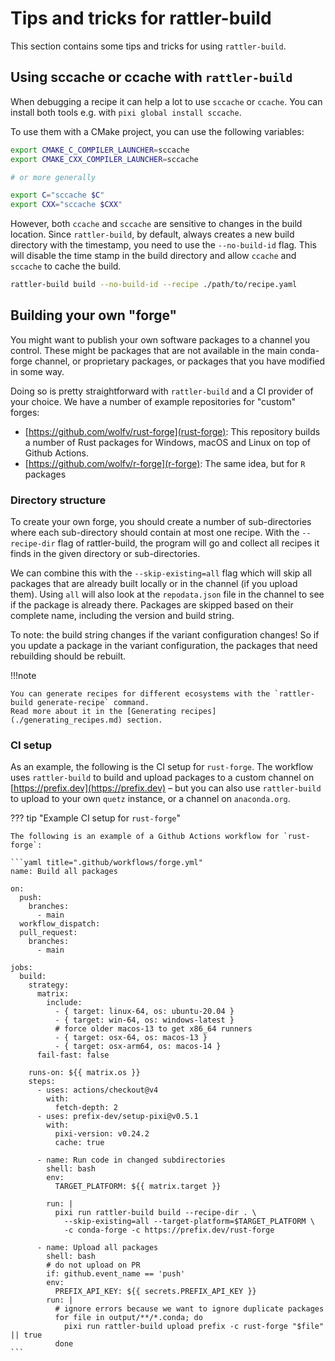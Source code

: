 # Tips and tricks for rattler-build

This section contains some tips and tricks for using `rattler-build`.

## Using sccache or ccache with `rattler-build`

When debugging a recipe it can help a lot to use `sccache` or `ccache`. You can
install both tools e.g. with `pixi global install sccache`.

To use them with a CMake project, you can use the following variables:

```sh
export CMAKE_C_COMPILER_LAUNCHER=sccache
export CMAKE_CXX_COMPILER_LAUNCHER=sccache

# or more generally

export C="sccache $C"
export CXX="sccache $CXX"
```

However, both `ccache` and `sccache` are sensitive to changes in the build
location. Since `rattler-build`, by default, always creates a new build
directory with the timestamp, you need to use the `--no-build-id` flag. This
will disable the time stamp in the build directory and allow `ccache` and
`sccache` to cache the build.

```sh
rattler-build build --no-build-id --recipe ./path/to/recipe.yaml
```

## Building your own "forge"

You might want to publish your own software packages to a channel you control.
These might be packages that are not available in the main conda-forge channel,
or proprietary packages, or packages that you have modified in some way.

Doing so is pretty straightforward with `rattler-build` and a CI provider of
your choice. We have a number of example repositories for "custom" forges:

- [https://github.com/wolfv/rust-forge](rust-forge): This repository builds a
  number of Rust packages for Windows, macOS and Linux on top of Github Actions.
- [https://github.com/wolfv/r-forge](r-forge): The same idea, but for `R`
  packages

### Directory structure

To create your own forge, you should create a number of sub-directories where
each sub-directory should contain at most one recipe. With the `--recipe-dir`
flag of rattler-build, the program will go and collect all recipes it finds in
the given directory or sub-directories.

We can combine this with the `--skip-existing=all` flag which will skip all
packages that are already built locally or in the channel (if you upload them).
Using `all` will also look at the `repodata.json` file in the channel to see if
the package is already there. Packages are skipped based on their complete name,
including the version and build string.

To note: the build string changes if the variant configuration changes! So if
you update a package in the variant configuration, the packages that need
rebuilding should be rebuilt.

!!!note

    You can generate recipes for different ecosystems with the `rattler-build generate-recipe` command.
    Read more about it in the [Generating recipes](./generating_recipes.md) section.

### CI setup

As an example, the following is the CI setup for `rust-forge`. The workflow uses
`rattler-build` to build and upload packages to a custom channel on
[https://prefix.dev](https://prefix.dev) – but you can also use `rattler-build`
to upload to your own `quetz` instance, or a channel on `anaconda.org`.

??? tip "Example CI setup for `rust-forge`"

    The following is an example of a Github Actions workflow for `rust-forge`:

    ```yaml title=".github/workflows/forge.yml"
    name: Build all packages

    on:
      push:
        branches:
          - main
      workflow_dispatch:
      pull_request:
        branches:
          - main

    jobs:
      build:
        strategy:
          matrix:
            include:
              - { target: linux-64, os: ubuntu-20.04 }
              - { target: win-64, os: windows-latest }
              # force older macos-13 to get x86_64 runners
              - { target: osx-64, os: macos-13 }
              - { target: osx-arm64, os: macos-14 }
          fail-fast: false

        runs-on: ${{ matrix.os }}
        steps:
          - uses: actions/checkout@v4
            with:
              fetch-depth: 2
          - uses: prefix-dev/setup-pixi@v0.5.1
            with:
              pixi-version: v0.24.2
              cache: true

          - name: Run code in changed subdirectories
            shell: bash
            env:
              TARGET_PLATFORM: ${{ matrix.target }}

            run: |
              pixi run rattler-build build --recipe-dir . \
                --skip-existing=all --target-platform=$TARGET_PLATFORM \
                -c conda-forge -c https://prefix.dev/rust-forge

          - name: Upload all packages
            shell: bash
            # do not upload on PR
            if: github.event_name == 'push'
            env:
              PREFIX_API_KEY: ${{ secrets.PREFIX_API_KEY }}
            run: |
              # ignore errors because we want to ignore duplicate packages
              for file in output/**/*.conda; do
                pixi run rattler-build upload prefix -c rust-forge "$file" || true
              done
    ```
